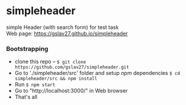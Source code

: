 # simpleheader
simple Header (with search form) for test task  
Web page: https://gslav27.github.io/simpleheader

### Bootstrapping

- clone this repo – `$ git clone https://github.com/gslav27/simpleheader.git`
- Go to './simpleheader/src' folder and setup *npm* dependencies `$ cd simpleheader/src && npm install`
- Run `$ npm start`
- Go to "http://localhost:3000/" in Web browser
- That's all

